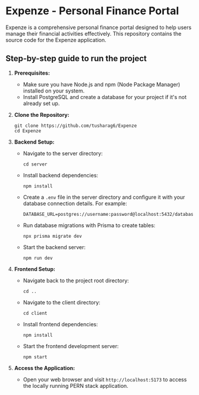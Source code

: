 # Expenze - Personal Finance Portal

Expenze is a comprehensive personal finance portal designed to help users manage their financial activities effectively. This repository contains the source code for the Expenze application.

## Step-by-step guide to run the project

1. **Prerequisites:**
   - Make sure you have Node.js and npm (Node Package Manager) installed on your system.
   - Install PostgreSQL and create a database for your project if it's not already set up.

2. **Clone the Repository:**
   ```
   git clone https://github.com/tusharag6/Expenze
   cd Expenze
   ```

3. **Backend Setup:**
   - Navigate to the server directory:
     ```
     cd server
     ```
   - Install backend dependencies:
     ```
     npm install
     ```
   - Create a `.env` file in the server directory and configure it with your database connection details. For example:
     ```
     DATABASE_URL=postgres://username:password@localhost:5432/database_name
     ```
   - Run database migrations with Prisma to create tables:
     ```
     npx prisma migrate dev
     ```
   - Start the backend server:
     ```
     npm run dev
     ```

4. **Frontend Setup:**
   - Navigate back to the project root directory:
     ```
     cd ..
     ```
   - Navigate to the client directory:
     ```
     cd client
     ```
   - Install frontend dependencies:
     ```
     npm install
     ```
   - Start the frontend development server:
     ```
     npm start
     ```

5. **Access the Application:**
   - Open your web browser and visit `http://localhost:5173` to access the locally running PERN stack application.
